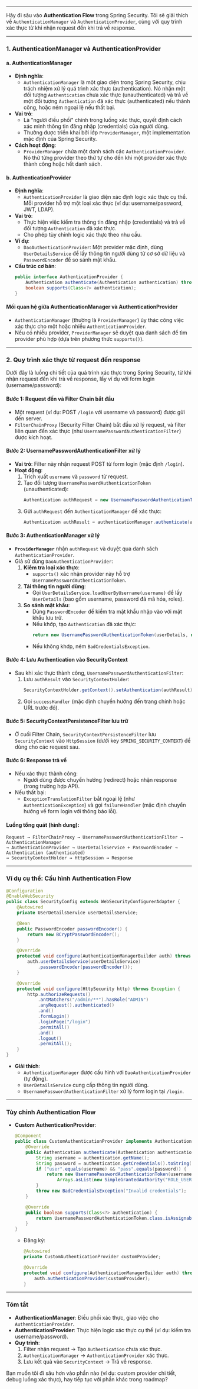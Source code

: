 
---
Hãy đi sâu vào **Authentication Flow** trong Spring Security. Tôi sẽ giải thích về `AuthenticationManager` và `AuthenticationProvider`, cùng với quy trình xác thực từ khi nhận request đến khi trả về response.

---

### **1. AuthenticationManager và AuthenticationProvider**

#### **a. AuthenticationManager**
- **Định nghĩa**:
  - `AuthenticationManager` là một giao diện trong Spring Security, chịu trách nhiệm xử lý quá trình xác thực (authentication). Nó nhận một đối tượng `Authentication` chưa xác thực (unauthenticated) và trả về một đối tượng `Authentication` đã xác thực (authenticated) nếu thành công, hoặc ném ngoại lệ nếu thất bại.
- **Vai trò**:
  - Là "người điều phối" chính trong luồng xác thực, quyết định cách xác minh thông tin đăng nhập (credentials) của người dùng.
  - Thường được triển khai bởi lớp `ProviderManager`, một implementation mặc định của Spring Security.
- **Cách hoạt động**:
  - `ProviderManager` chứa một danh sách các `AuthenticationProvider`. Nó thử từng provider theo thứ tự cho đến khi một provider xác thực thành công hoặc hết danh sách.

#### **b. AuthenticationProvider**
- **Định nghĩa**:
  - `AuthenticationProvider` là giao diện xác định logic xác thực cụ thể. Mỗi provider hỗ trợ một loại xác thực (ví dụ: username/password, JWT, LDAP).
- **Vai trò**:
  - Thực hiện việc kiểm tra thông tin đăng nhập (credentials) và trả về đối tượng `Authentication` đã xác thực.
  - Cho phép tùy chỉnh logic xác thực theo nhu cầu.
- **Ví dụ**:
  - `DaoAuthenticationProvider`: Một provider mặc định, dùng `UserDetailsService` để lấy thông tin người dùng từ cơ sở dữ liệu và `PasswordEncoder` để so sánh mật khẩu.
- **Cấu trúc cơ bản**:
  ```java
  public interface AuthenticationProvider {
      Authentication authenticate(Authentication authentication) throws AuthenticationException;
      boolean supports(Class<?> authentication);
  }
  ```

#### **Mối quan hệ giữa AuthenticationManager và AuthenticationProvider**
- `AuthenticationManager` (thường là `ProviderManager`) ủy thác công việc xác thực cho một hoặc nhiều `AuthenticationProvider`.
- Nếu có nhiều provider, `ProviderManager` sẽ duyệt qua danh sách để tìm provider phù hợp (dựa trên phương thức `supports()`).

---

### **2. Quy trình xác thực từ request đến response**
Dưới đây là luồng chi tiết của quá trình xác thực trong Spring Security, từ khi nhận request đến khi trả về response, lấy ví dụ với form login (username/password):

#### **Bước 1: Request đến và Filter Chain bắt đầu**
- Một request (ví dụ: POST `/login` với username và password) được gửi đến server.
- `FilterChainProxy` (Security Filter Chain) bắt đầu xử lý request, và filter liên quan đến xác thực (như `UsernamePasswordAuthenticationFilter`) được kích hoạt.

#### **Bước 2: UsernamePasswordAuthenticationFilter xử lý**
- **Vai trò**: Filter này nhận request POST từ form login (mặc định `/login`).
- **Hoạt động**:
  1. Trích xuất `username` và `password` từ request.
  2. Tạo đối tượng `UsernamePasswordAuthenticationToken` (unauthenticated):
     ```java
     Authentication authRequest = new UsernamePasswordAuthenticationToken(username, password);
     ```
  3. Gửi `authRequest` đến `AuthenticationManager` để xác thực:
     ```java
     Authentication authResult = authenticationManager.authenticate(authRequest);
     ```

#### **Bước 3: AuthenticationManager xử lý**
- **`ProviderManager`** nhận `authRequest` và duyệt qua danh sách `AuthenticationProvider`.
- Giả sử dùng `DaoAuthenticationProvider`:
  1. **Kiểm tra loại xác thực**:
     - `supports()` xác nhận provider này hỗ trợ `UsernamePasswordAuthenticationToken`.
  2. **Tải thông tin người dùng**:
     - Gọi `UserDetailsService.loadUserByUsername(username)` để lấy `UserDetails` (bao gồm username, password đã mã hóa, roles).
  3. **So sánh mật khẩu**:
     - Dùng `PasswordEncoder` để kiểm tra mật khẩu nhập vào với mật khẩu lưu trữ.
     - Nếu khớp, tạo `Authentication` đã xác thực:
       ```java
       return new UsernamePasswordAuthenticationToken(userDetails, null, userDetails.getAuthorities());
       ```
     - Nếu không khớp, ném `BadCredentialsException`.

#### **Bước 4: Lưu Authentication vào SecurityContext**
- Sau khi xác thực thành công, `UsernamePasswordAuthenticationFilter`:
  1. Lưu `authResult` vào `SecurityContextHolder`:
     ```java
     SecurityContextHolder.getContext().setAuthentication(authResult);
     ```
  2. Gọi `successHandler` (mặc định chuyển hướng đến trang chính hoặc URL trước đó).

#### **Bước 5: SecurityContextPersistenceFilter lưu trữ**
- Ở cuối Filter Chain, `SecurityContextPersistenceFilter` lưu `SecurityContext` vào `HttpSession` (dưới key `SPRING_SECURITY_CONTEXT`) để dùng cho các request sau.

#### **Bước 6: Response trả về**
- Nếu xác thực thành công:
  - Người dùng được chuyển hướng (redirect) hoặc nhận response (trong trường hợp API).
- Nếu thất bại:
  - `ExceptionTranslationFilter` bắt ngoại lệ (như `AuthenticationException`) và gọi `failureHandler` (mặc định chuyển hướng về form login với thông báo lỗi).

#### **Luồng tổng quát (hình dung)**:
```
Request → FilterChainProxy → UsernamePasswordAuthenticationFilter → AuthenticationManager
→ AuthenticationProvider → UserDetailsService + PasswordEncoder → Authentication (authenticated)
→ SecurityContextHolder → HttpSession → Response
```

---

### **Ví dụ cụ thể: Cấu hình Authentication Flow**
```java
@Configuration
@EnableWebSecurity
public class SecurityConfig extends WebSecurityConfigurerAdapter {
    @Autowired
    private UserDetailsService userDetailsService;

    @Bean
    public PasswordEncoder passwordEncoder() {
        return new BCryptPasswordEncoder();
    }

    @Override
    protected void configure(AuthenticationManagerBuilder auth) throws Exception {
        auth.userDetailsService(userDetailsService)
            .passwordEncoder(passwordEncoder());
    }

    @Override
    protected void configure(HttpSecurity http) throws Exception {
        http.authorizeRequests()
            .antMatchers("/admin/**").hasRole("ADMIN")
            .anyRequest().authenticated()
            .and()
            .formLogin()
            .loginPage("/login")
            .permitAll()
            .and()
            .logout()
            .permitAll();
    }
}
```
- **Giải thích**:
  - `AuthenticationManager` được cấu hình với `DaoAuthenticationProvider` (tự động).
  - `UserDetailsService` cung cấp thông tin người dùng.
  - `UsernamePasswordAuthenticationFilter` xử lý form login tại `/login`.

---

### **Tùy chỉnh Authentication Flow**
- **Custom AuthenticationProvider**:
  ```java
  @Component
  public class CustomAuthenticationProvider implements AuthenticationProvider {
      @Override
      public Authentication authenticate(Authentication authentication) throws AuthenticationException {
          String username = authentication.getName();
          String password = authentication.getCredentials().toString();
          if ("user".equals(username) && "pass".equals(password)) {
              return new UsernamePasswordAuthenticationToken(username, password, 
                  Arrays.asList(new SimpleGrantedAuthority("ROLE_USER")));
          }
          throw new BadCredentialsException("Invalid credentials");
      }

      @Override
      public boolean supports(Class<?> authentication) {
          return UsernamePasswordAuthenticationToken.class.isAssignableFrom(authentication);
      }
  }
  ```
  - Đăng ký:
    ```java
    @Autowired
    private CustomAuthenticationProvider customProvider;

    @Override
    protected void configure(AuthenticationManagerBuilder auth) throws Exception {
        auth.authenticationProvider(customProvider);
    }
    ```

---

### **Tóm tắt**
- **AuthenticationManager**: Điều phối xác thực, giao việc cho `AuthenticationProvider`.
- **AuthenticationProvider**: Thực hiện logic xác thực cụ thể (ví dụ: kiểm tra username/password).
- **Quy trình**:
  1. Filter nhận request → Tạo `Authentication` chưa xác thực.
  2. `AuthenticationManager` → `AuthenticationProvider` xác thực.
  3. Lưu kết quả vào `SecurityContext` → Trả về response.

Bạn muốn tôi đi sâu hơn vào phần nào (ví dụ: custom provider chi tiết, debug luồng xác thực), hay tiếp tục với phần khác trong roadmap?
